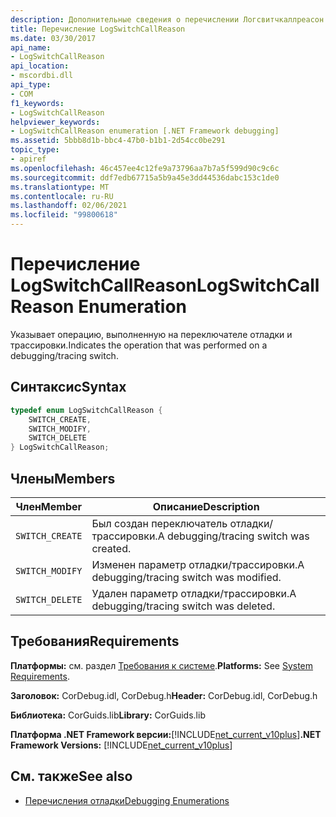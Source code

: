 ```yaml
---
description: Дополнительные сведения о перечислении Логсвитчкаллреасон
title: Перечисление LogSwitchCallReason
ms.date: 03/30/2017
api_name:
- LogSwitchCallReason
api_location:
- mscordbi.dll
api_type:
- COM
f1_keywords:
- LogSwitchCallReason
helpviewer_keywords:
- LogSwitchCallReason enumeration [.NET Framework debugging]
ms.assetid: 5bbb8d1b-bbc4-47b0-b1b1-2d54cc0be291
topic_type:
- apiref
ms.openlocfilehash: 46c457ee4c12fe9a73796aa7b7a5f599d90c9c6c
ms.sourcegitcommit: ddf7edb67715a5b9a45e3dd44536dabc153c1de0
ms.translationtype: MT
ms.contentlocale: ru-RU
ms.lasthandoff: 02/06/2021
ms.locfileid: "99800618"
---
```

# <a name="logswitchcallreason-enumeration"></a><span data-ttu-id="ff2bc-103">Перечисление LogSwitchCallReason</span><span class="sxs-lookup"><span data-stu-id="ff2bc-103">LogSwitchCallReason Enumeration</span></span>

<span data-ttu-id="ff2bc-104">Указывает операцию, выполненную на переключателе отладки и трассировки.</span><span class="sxs-lookup"><span data-stu-id="ff2bc-104">Indicates the operation that was performed on a debugging/tracing switch.</span></span>  
  
## <a name="syntax"></a><span data-ttu-id="ff2bc-105">Синтаксис</span><span class="sxs-lookup"><span data-stu-id="ff2bc-105">Syntax</span></span>  
  
```cpp  
typedef enum LogSwitchCallReason {  
    SWITCH_CREATE,  
    SWITCH_MODIFY,  
    SWITCH_DELETE  
} LogSwitchCallReason;  
```  
  
## <a name="members"></a><span data-ttu-id="ff2bc-106">Члены</span><span class="sxs-lookup"><span data-stu-id="ff2bc-106">Members</span></span>  
  
|<span data-ttu-id="ff2bc-107">Член</span><span class="sxs-lookup"><span data-stu-id="ff2bc-107">Member</span></span>|<span data-ttu-id="ff2bc-108">Описание</span><span class="sxs-lookup"><span data-stu-id="ff2bc-108">Description</span></span>|  
|------------|-----------------|  
|`SWITCH_CREATE`|<span data-ttu-id="ff2bc-109">Был создан переключатель отладки/трассировки.</span><span class="sxs-lookup"><span data-stu-id="ff2bc-109">A debugging/tracing switch was created.</span></span>|  
|`SWITCH_MODIFY`|<span data-ttu-id="ff2bc-110">Изменен параметр отладки/трассировки.</span><span class="sxs-lookup"><span data-stu-id="ff2bc-110">A debugging/tracing switch was modified.</span></span>|  
|`SWITCH_DELETE`|<span data-ttu-id="ff2bc-111">Удален параметр отладки/трассировки.</span><span class="sxs-lookup"><span data-stu-id="ff2bc-111">A debugging/tracing switch was deleted.</span></span>|  
  
## <a name="requirements"></a><span data-ttu-id="ff2bc-112">Требования</span><span class="sxs-lookup"><span data-stu-id="ff2bc-112">Requirements</span></span>  

 <span data-ttu-id="ff2bc-113">**Платформы:** см. раздел [Требования к системе](../../get-started/system-requirements.md).</span><span class="sxs-lookup"><span data-stu-id="ff2bc-113">**Platforms:** See [System Requirements](../../get-started/system-requirements.md).</span></span>  
  
 <span data-ttu-id="ff2bc-114">**Заголовок:** CorDebug.idl, CorDebug.h</span><span class="sxs-lookup"><span data-stu-id="ff2bc-114">**Header:** CorDebug.idl, CorDebug.h</span></span>  
  
 <span data-ttu-id="ff2bc-115">**Библиотека:** CorGuids.lib</span><span class="sxs-lookup"><span data-stu-id="ff2bc-115">**Library:** CorGuids.lib</span></span>  
  
 <span data-ttu-id="ff2bc-116">**Платформа .NET Framework версии:**[!INCLUDE[net_current_v10plus](../../../../includes/net-current-v10plus-md.md)]</span><span class="sxs-lookup"><span data-stu-id="ff2bc-116">**.NET Framework Versions:** [!INCLUDE[net_current_v10plus](../../../../includes/net-current-v10plus-md.md)]</span></span>  
  
## <a name="see-also"></a><span data-ttu-id="ff2bc-117">См. также</span><span class="sxs-lookup"><span data-stu-id="ff2bc-117">See also</span></span>

- [<span data-ttu-id="ff2bc-118">Перечисления отладки</span><span class="sxs-lookup"><span data-stu-id="ff2bc-118">Debugging Enumerations</span></span>](debugging-enumerations.md)
